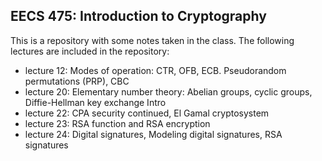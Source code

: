 <h2>EECS 475: Introduction to Cryptography</h2>
This is a repository with some notes taken in the class. The following lectures are included in the repository:
<ul>
    <li> lecture 12: Modes of operation: CTR, OFB, ECB. Pseudorandom permutations (PRP), CBC</li>
    <li>lecture 20:  Elementary number theory: Abelian groups, cyclic groups, Diffie-Hellman key
exchange Intro</li>
    <li>lecture 22: CPA security continued, El Gamal cryptosystem</li>
    <li>lecture 23: RSA function and RSA encryption</li>
    <li>lecture 24: Digital signatures, Modeling digital signatures, RSA signatures</li>
</ul>